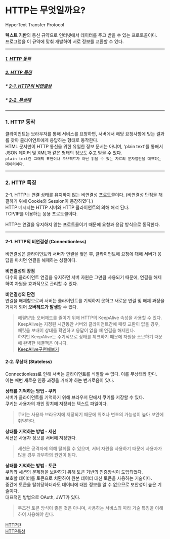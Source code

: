 # HTTP는 무엇일까요?
HyperText Transfer Protocol

**텍스트 기반**의 통신 규약으로 인터넷에서 데이터를 주고 받을 수 있는 프로토콜이다. <br>
프로그램을 이 규약에 맞춰 개발하여 서로 정보를 교환할 수 있다.

---
##### [1. HTTP 동작](1.-HTTP-동작)
##### [2. HTTP 특징](2.-HTTP-특징)
##### * [2-1. HTTP의 비연결성](2-1.-HTTP의-비연결성-(connectionless))
##### * [2-2. 무상태](2-2.-무상태-(stateless))

---

### 1. HTTP 동작

클라이언트는 브라우저를 통해 서비스를 요청하면, 서버에서 해당 요청사항에 맞는 결과를 찾아 클라이언트에게 응답하는 형태로 동작한다. <br/>
HTML 문서만이 HTTP 통신을 위한 유일한 정보 문서는 아니며, 'plain text'를 통해서 JSON 데이터 및 XML과 같은 형태의 정보도 주고 받을 수 있다. <br/>
`plain text란 그래픽 표현이나 오브젝트가 아닌 읽을 수 있는 자료의 문자열만을 대표하는 데이터이다.`

--- 

### 2. HTTP 특징

2-1. HTTP는 연결 상태를 유지하지 않는 비연결성 프로토콜이다. (비연결성 단점을 해결하기 위해 Cookie와 Session이 등장하였다.) <br>
HTTP 메시지는 HTTP 서버와 HTTP 클라이언트의 의해 해석 된다. <br/>
TCP/IP를 이용하는 응용 프로토콜이다.<br/>

HTTP는 연결을 유지하지 않는 프로토콜이기 때문에 요청과 응답 방식으로 동작한다. <br/>

---

#### 2-1. HTTP의 비연결성 (Connectionless)
비연결성은 클라이언트와 서버가 연결을 맺은 후, 클라이언트에 요청에 대해 서버가 응답을 마치면 연결을 해제하는 성질이다. <br/>

**비연결성의 장점** <br/>
다수의 클라이언트 연결을 유지하면 서버 자원은 그만큼 사용되기 때문에, 연결을 해제하여 자원을 효과적으로 관리할 수 있다. <br/>

**비연결성의 단점** <br/>
연결을 해제함으로써 서버는 클라이언트를 기억하지 못하고 새로운 연결 및 해제 과정을 거치게 되어 **오버헤드가 발생**할 수 있다. <br/>

>해결방법: 오버헤드를 줄이기 위해 HTTP의 KeepAlive 속성을 사용할 수 있다. <br/>
>KeepAlive는 지정된 시간동안 서버와 클라이언트간에 패킷 교환이 없을 경우, 패킷을 보내어 상태를 확인하고 응답이 없을 때 연결을 해제한다. <br/>
>하지만 KeepAlive는 주기적으로 상태를 체크하기 때문에 자원을 소모하기 때문에 완벽한 해결책은 아니다. </br>
>[KeepAlive구현해보기](https://kkundi.tistory.com/36)
#### 2-2. 무상태 (Stateless)
Connectionless로 인해 서버는 클라이언트를 식별할 수 없다. 이를 무상태라 한다. <br/>
이는 매번 새로운 인증 과정을 거처야 하는 번거로움이 있다.

**상태를 기억하는 방법 - 쿠키** <br/>
서버가 클라이언트를 기억하기 위해 브라우저 단에서 쿠키를 저장할 수 있다. <br/>
쿠키는 사용자의 개인 장치에 저장되는 텍스트 파일이다.

> 쿠키는 사용자 브라우저에 저장되기 때문에 위조나 변조의 가능성이 높아 보안에 취약하다.

**상태를 기억하는 방법 - 세션** <br/>
세션은 사용자 정보를 서버에 저장한다.

> 세션은 공격자에 의해 탈취될 수 있으며, 서버 자원을 사용하기 때문에 사용자가 많을 경우 과부하의 원인이 된다.

**상태를 기억하는 방법 - 토큰** <br/>
쿠키와 세션의 문제점을 보완하기 위해 토큰 기반의 인증방식이 도입되었다. <br/>
보호할 데이터를 토큰으로 치환하여 원본 데이터 대신 토큰을 사용하는 기술이다. <br/>
중간에 토큰을 탈취당하더라도 데이터에 대한 정보를 알 수 없으므로 보안성이 높은 기술이다. <br/>
대표적인 방법으로 OAuth, JWT가 있다. <br/>

> 무조건 토큰 방식이 좋은 것은 아니며, 사용하는 서비스의 따라 기술 특징을 이해하여 사용해야 한다.


[HTTP란](https://velog.io/@surim014/HTTP%EB%9E%80-%EB%AC%B4%EC%97%87%EC%9D%B8%EA%B0%80) <br/>
[HTTP특성](https://victorydntmd.tistory.com/286)
